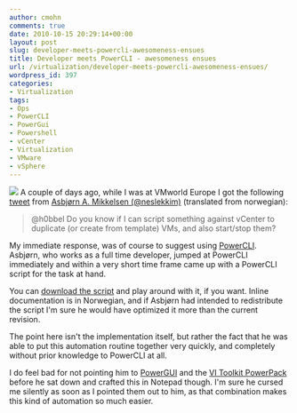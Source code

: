 ```yaml
---
author: cmohn
comments: true
date: 2010-10-15 20:29:14+00:00
layout: post
slug: developer-meets-powercli-awesomeness-ensues
title: Developer meets PowerCLI - awesomeness ensues
url: /virtualization/developer-meets-powercli-awesomeness-ensues/
wordpress_id: 397
categories:
- Virtualization
tags:
- Ops
- PowerCLI
- PowerGui
- Powershell
- vCenter
- Virtualization
- VMware
- vSphere
---
```


![](/images/logos/PowerCLI.png)
A couple of days ago, while I was at VMworld Europe I got the following [tweet](http://twitter.com/neslekkim/status/27125696800) from [Asbjørn A. Mikkelsen (@neslekkim)](http://twitter.com/neslekkim) (translated from norwegian):


<blockquote>@h0bbel Do you know if I can script something against vCenter to duplicate (or create from template) VMs, and also start/stop them?</blockquote>


My immediate response, was of course to suggest using [PowerCLI](http://communities.vmware.com/community/vmtn/vsphere/automationtools/powercli). Asbjørn, who works as a full time developer, jumped at PowerCLI immediately and within a very short time frame came up with a PowerCLI script for the task at hand.

You can [download the script](/code/VI-automation1.ps) and play around with it, if you want. Inline documentation is in Norwegian, and if Asbjørn had intended to redistribute the script I'm sure he would have optimized it more than the current revision.
<!-- more -->
The point here isn't the implementation itself, but rather the fact that he was able to put this automation routine together very quickly, and completely without prior knowledge to PowerCLI at all. 

 I do feel bad for not pointing him to [PowerGUI](http://www.powergui.org/index.jspa) and the [VI Toolkit PowerPack](http://www.powergui.org/entry.jspa?externalID=1802&categoryID=290) before he sat down and crafted this in Notepad though. I'm sure he cursed me silently as soon as I pointed them out to him, as that combination makes this kind of automation so much easier.
